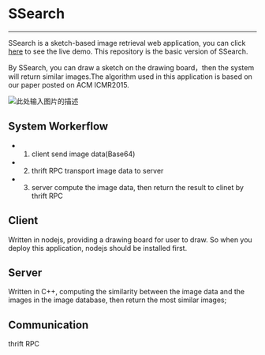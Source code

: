 # SSearch

---

SSearch is a sketch-based image retrieval web application, you can click [here](http://omap.fudan.edu.cn/sketch_based_image_retrieval) to see the live demo. This repository is the basic version of SSearch.

By SSearch, you can draw a sketch on the drawing board，then the system will return similar images.The algorithm used in this application is based on our paper posted on ACM ICMR2015.

![此处输入图片的描述](http://7xjuf4.com1.z0.glb.clouddn.com/sketch_sketch.PNG)


## System Workerflow

- 1) client send image data(Base64)
- 2) thrift RPC transport image data to server
- 3) server compute the image data, then return the result to clinet by thrift RPC 

## Client

Written in nodejs, providing a drawing board for user to draw. So when you deploy this application, nodejs should be installed first.

## Server

Written in C++, computing the similarity between the image data and the images in the image database, then return the most similar images;

## Communication

thrift RPC
